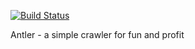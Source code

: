 [![Build Status](https://travis-ci.org/stefanooldeman/antler.svg)](https://travis-ci.org/stefanooldeman/antler)

Antler - a simple crawler for fun and profit
